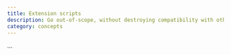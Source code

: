 ```yaml
---
title: Extension scripts
description: Go out-of-scope, without destroying compatibility with other extensions
category: concepts
---
```


...
